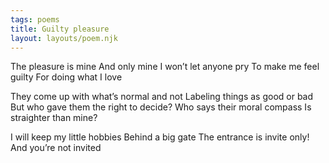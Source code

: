 ```yaml
---
tags: poems
title: Guilty pleasure
layout: layouts/poem.njk
---
```


The pleasure is mine
And only mine
I won’t let anyone pry
To make me feel guilty
For doing what I love

They come up with what’s normal and not
Labeling things as good or bad
But who gave them the right to decide?
Who says their moral compass
Is straighter than mine?

I will keep my little hobbies
Behind a big gate
The entrance is invite only!
And you’re not invited

